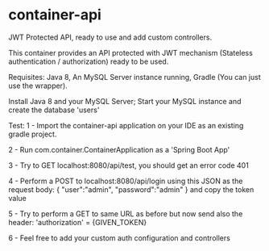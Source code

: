 # container-api
JWT Protected API, ready to use and add custom controllers.

This container provides an API protected with JWT mechanism (Stateless authentication / authorization) ready to be used.

Requisites:
Java 8, An MySQL Server instance running, Gradle (You can just use the wrapper).

Install Java 8 and your MySQL Server;
Start your MySQL instance and create the database 'users'

Test:
1 - Import the container-api application on your IDE as an existing gradle project.

2 - Run com.container.ContainerApplication as a 'Spring Boot App'

3 - Try to GET localhost:8080/api/test, you should get an error code 401

4 - Perform a POST to localhost:8080/api/login using this JSON as the request body: { "user":"admin", "password":"admin" } and copy the token value

5 - Try to perform a GET to same URL as before but now send also the header: 'authorization' = {GIVEN_TOKEN}

6 - Feel free to add your custom auth configuration and controllers

